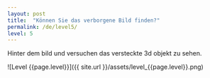 ```yaml
---
layout: post
title:  "Können Sie das verborgene Bild finden?"
permalink: /de/level5/
level: 5
---
```

Hinter dem bild und versuchen das versteckte 3d objekt zu sehen.

![Level {{page.level}}]({{ site.url }}/assets/level_{{page.level}}.png)